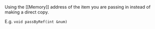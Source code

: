 Using the [[Memory]] address of the item you are passing in instead of making a direct copy.

E.g. `void passByRef(int &num)`